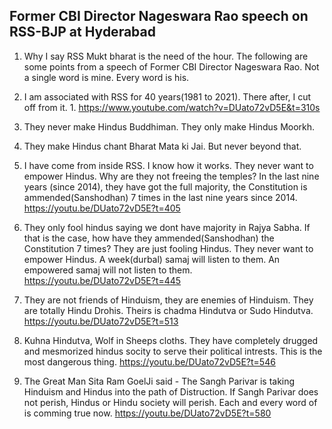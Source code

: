 ## Former CBI Director Nageswara Rao speech on RSS-BJP at Hyderabad

1. Why I say RSS Mukt bharat is the need of the hour. The following are some points from a speech of Former CBI Director Nageswara Rao. Not a single word is mine. Every word is his.

2. I am associated with RSS for 40 years(1981 to 2021). There after, I cut off from it. 1. https://www.youtube.com/watch?v=DUato72vD5E&t=310s

3. They never make Hindus Buddhiman. They only make Hindus Moorkh. 

4. They make Hindus chant Bharat Mata ki Jai. But never beyond that.

5. I have come from inside RSS. I know how it works. They never want to empower Hindus. Why are they not freeing the temples? In the last nine years (since 2014), they have got the full majority, the Constitution is ammended(Sanshodhan) 7 times in the last nine years since 2014. https://youtu.be/DUato72vD5E?t=405

6. They only fool hindus saying we dont have majority in Rajya Sabha. If that is the case, how have they ammended(Sanshodhan) the Constitution 7 times? They are just fooling Hindus. They never want to empower Hindus. A week(durbal) samaj will listen to them. An empowered samaj will not listen to them. https://youtu.be/DUato72vD5E?t=445

7. They are not friends of Hinduism, they are enemies of Hinduism. They are totally Hindu Drohis. Theirs is chadma Hindutva or Sudo Hindutva. https://youtu.be/DUato72vD5E?t=513

8. Kuhna Hindutva, Wolf in Sheeps cloths. They have completely drugged and mesmorized hindus socity to serve their political intrests. This is the most dangerous thing. https://youtu.be/DUato72vD5E?t=546

9.  The Great Man Sita Ram GoelJi said - The Sangh Parivar is taking Hinduism and Hindus into the path of Distruction. If Sangh Parivar does not perish, Hindus or Hindu society will perish. Each and every word of is comming true now. https://youtu.be/DUato72vD5E?t=580